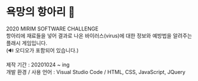 # 욕망의 항아리 🔮
2020 MIRIM SOFTWARE CHALLENGE  
항아리에 재료들을 넣어 결과로 나온 바이러스(virus)에 대한 정보와 예방법을 알려주는 플래시 게임입니다.  
(🔊 오디오가 포함되어 있습니다.)  
  
제작 기간 : 20201024 ~ ing    
개발 환경 / 사용 언어 : Visual Studio Code / HTML, CSS, JavaScript, JQuery   
